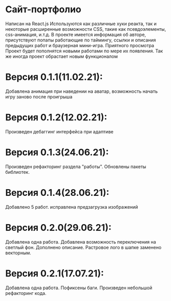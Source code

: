 # Сайт-портфолио
Написан на React.js
Используются как различные хуки реакта, так и некоторые расширенные возможности CSS, такие как псевдоэлементы, css-анимация, и.т.д.
В проекте имеется информация об авторе, присутствуют попапы работающие по таймингу, ссылки и описания предыдущих работ и браузерная мини-игра.
Приятного просмотра
Проект будет пополнятся новыми работами по мере их появления.
Так же иногда проект обрастает новым функционалом
# Версия 0.1.1(11.02.21):
Добавлена анимация при наведении на аватар, возможность начать игру заново после проигрыша
# Версия 0.1.2(12.02.21):
Произведен дебаггинг интерфейса при адаптиве
# Версия 0.1.3(24.06.21):
Произведен рефакторинг раздела "работы". Обновлены пакеты библиотек.
# Версия 0.1.4(28.06.21):
Добавлено 5 работ. исправлена предзагрузка изображений
# Версия 0.2.0(29.06.21):
Добавлена одна работа. Добавлена возможность переключения на светлый фон. Дополнено описание. Растровое лого в шапке заменено векторным.
# Версия 0.2.1(17.07.21):
Добавлена одна работа. Пофиксены баги. Произведен небольшой рефакторинг кода.
